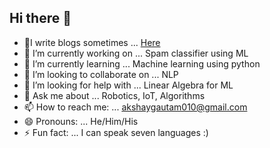 ## Hi there 👋
<!--
**Gautam-flash/Gautam-flash** is a ✨ _special_ ✨ repository because its `README.md` (this file) appears on your GitHub profile.

Here are some ideas to get you started:
-->
- 🎉I write blogs sometimes ... [Here](https://akshaygautam010.wixsite.com/techdrop)
- 🔭 I’m currently working on ... Spam classifier using ML
- 🌱 I’m currently learning ... Machine learning using python
- 👯 I’m looking to collaborate on ... NLP
- 🤔 I’m looking for help with ... Linear Algebra for ML
- 💬 Ask me about ... Robotics, IoT, Algorithms
- 📫 How to reach me: ... akshaygautam010@gmail.com
- 😄 Pronouns: ... He/Him/His
- ⚡ Fun fact: ... I can speak seven languages :)

